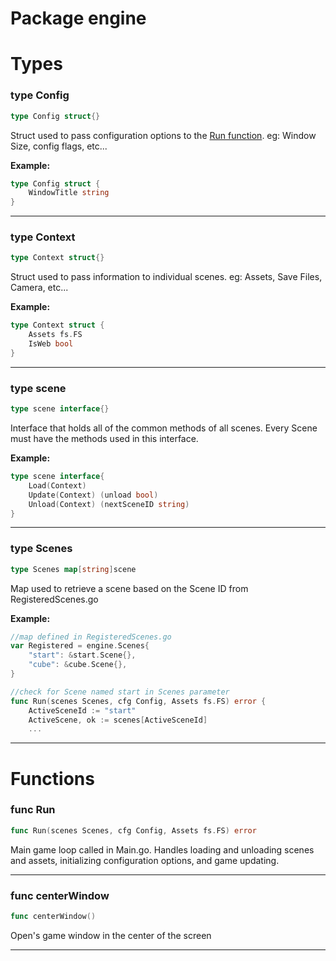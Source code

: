 # Package engine

# Types

### type **Config**
```go
type Config struct{}
```
Struct used to pass configuration options to the [Run function](#func-run). eg: Window Size, config flags, etc...

**Example:**
```go
type Config struct {
	WindowTitle string
}
```

---
### type **Context**
```go
type Context struct{}
```
Struct used to pass information to individual scenes. eg: Assets, Save Files, Camera, etc...

**Example:**
```go
type Context struct {
	Assets fs.FS
	IsWeb bool
}
```

---
### type **scene**
```go
type scene interface{}
```
Interface that holds all of the common methods of all scenes. Every Scene must have the methods used in this interface.

**Example:**
```go
type scene interface{
	Load(Context)
	Update(Context) (unload bool) 
	Unload(Context) (nextSceneID string)
}
```

---
### type **Scenes**
```go
type Scenes map[string]scene
```
Map used to retrieve a scene based on the Scene ID from RegisteredScenes.go 

**Example:**
```go
//map defined in RegisteredScenes.go
var Registered = engine.Scenes{
	"start": &start.Scene{},
	"cube": &cube.Scene{},
}
```

```go
//check for Scene named start in Scenes parameter
func Run(scenes Scenes, cfg Config, Assets fs.FS) error {
	ActiveSceneId := "start"
	ActiveScene, ok := scenes[ActiveSceneId]
	...
```

---

# Functions

### func **Run**
```go
func Run(scenes Scenes, cfg Config, Assets fs.FS) error 
```
Main game loop called in Main.go. Handles loading and unloading scenes and assets, initializing configuration options, and game updating. 

---
### func centerWindow
```go
func centerWindow()
```
Open's game window in the center of the screen

---


